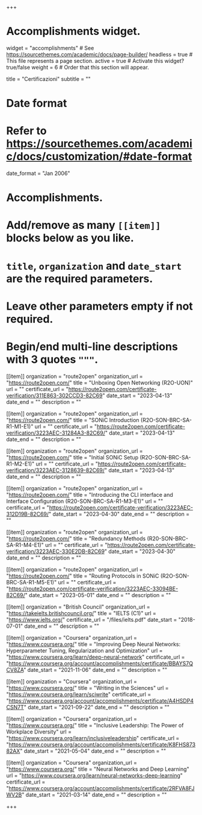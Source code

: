 +++
# Accomplishments widget.
widget = "accomplishments"  # See https://sourcethemes.com/academic/docs/page-builder/
headless = true  # This file represents a page section.
active = true  # Activate this widget? true/false
weight = 6  # Order that this section will appear.

title = "Certificazioni"
subtitle = ""

# Date format
#   Refer to https://sourcethemes.com/academic/docs/customization/#date-format
date_format = "Jan 2006"

# Accomplishments.
#   Add/remove as many `[[item]]` blocks below as you like.
#   `title`, `organization` and `date_start` are the required parameters.
#   Leave other parameters empty if not required.
#   Begin/end multi-line descriptions with 3 quotes `"""`.


[[item]]
  organization = "route2open"
  organization_url = "https://route2open.com/"
  title = "Unboxing Open Networking (R2O-UON)"
  url = ""
  certificate_url = "https://route2open.com/certificate-verification/311E863-302CCD3-82C69"
  date_start = "2023-04-13"
  date_end = ""
  description = ""

[[item]]
  organization = "route2open"
  organization_url = "https://route2open.com/"
  title = "SONiC Introduction (R2O-SON-BRC-SA-R1-M1-E1)"
  url = ""
  certificate_url = "https://route2open.com/certificate-verification/3223AEC-31284A3-82C69/"
  date_start = "2023-04-13"
  date_end = ""
  description = ""

[[item]]
  organization = "route2open"
  organization_url = "https://route2open.com/"
  title = "Initial SONiC Setup (R2O-SON-BRC-SA-R1-M2-E1)"
  url = ""
  certificate_url = "https://route2open.com/certificate-verification/3223AEC-3128639-82C69/"
  date_start = "2023-04-13"
  date_end = ""
  description = ""

[[item]]
  organization = "route2open"
  organization_url = "https://route2open.com/"
  title = "Introducing the CLI interface and Interface Configuration (R20-SON-BRC-SA-R1-M3-E1)"
  url = ""
  certificate_url = "https://route2open.com/certificate-verification/3223AEC-312D19B-82C69/"
  date_start = "2023-04-30"
  date_end = ""
  description = ""


[[item]]
  organization = "route2open"
  organization_url = "https://route2open.com/"
  title = "Redundancy Methods (R20-SON-BRC-SA-R1-M4-E1)"
  url = ""
  certificate_url = "https://route2open.com/certificate-verification/3223AEC-330E2DB-82C69"
  date_start = "2023-04-30"
  date_end = ""
  description = ""

[[item]]
  organization = "route2open"
  organization_url = "https://route2open.com/"
  title = "Routing Protocols in SONiC (R2O-SON-BRC-SA-R1-M5-E1)"
  url = ""
  certificate_url = "https://route2open.com/certificate-verification/3223AEC-33094BE-82C69/"
  date_start = "2023-05-01"
  date_end = ""
  description = ""

[[item]]
  organization = "British Council"
  organization_url = "https://takeielts.britishcouncil.org/"
  title = "IELTS (C1)"
  url = "https://www.ielts.org/"
  certificate_url = "/files/ielts.pdf"
  date_start = "2018-07-01"
  date_end = ""
  description = ""

[[item]]
  organization = "Coursera"
  organization_url = "https://www.coursera.org/"
  title = "Improving Deep Neural Networks: Hyperparameter Tuning, Regularization and Optimization"
  url = "https://www.coursera.org/learn/deep-neural-network"
  certificate_url = "https://www.coursera.org/account/accomplishments/certificate/BBAYS7QCV8ZA"
  date_start = "2021-11-06"
  date_end = ""
  description = ""
  
[[item]]
  organization = "Coursera"
  organization_url = "https://www.coursera.org/"
  title = "Writing in the Sciences"
  url = "https://www.coursera.org/learn/sciwrite"
  certificate_url = "https://www.coursera.org/account/accomplishments/certificate/A4HSDP4CSN7T"
  date_start = "2021-09-22"
  date_end = ""
  description = ""

[[item]]
  organization = "Coursera"
  organization_url = "https://www.coursera.org/"
  title = "Inclusive Leadership: The Power of Workplace Diversity"
  url = "https://www.coursera.org/learn/inclusiveleadership"
  certificate_url = "https://www.coursera.org/account/accomplishments/certificate/K8FHS87382AX"
  date_start = "2021-05-04"
  date_end = ""
  description = ""

[[item]]
  organization = "Coursera"
  organization_url = "https://www.coursera.org/"
  title = "Neural Networks and Deep Learning"
  url = "https://www.coursera.org/learn/neural-networks-deep-learning"
  certificate_url = "https://www.coursera.org/account/accomplishments/certificate/2RFVA8FJWV2B"
  date_start = "2021-03-14"
  date_end = ""
  description = ""


+++
